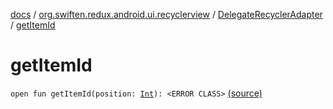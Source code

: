 [docs](../../index.md) / [org.swiften.redux.android.ui.recyclerview](../index.md) / [DelegateRecyclerAdapter](index.md) / [getItemId](./get-item-id.md)

# getItemId

`open fun getItemId(position: `[`Int`](https://kotlinlang.org/api/latest/jvm/stdlib/kotlin/-int/index.html)`): <ERROR CLASS>` [(source)](https://github.com/protoman92/KotlinRedux/tree/master/android/android-recyclerview/src/main/java/org/swiften/redux/android/ui/recyclerview/RecyclerAdapter.kt#L69)